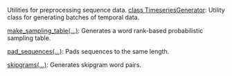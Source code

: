 Utilities for preprocessing sequence data.
[class TimeseriesGenerator](https://tensorflow.google.cn/api_docs/python/tf/keras/preprocessing/sequence/TimeseriesGenerator): Utility class for generating batches of temporal data.

[make_sampling_table(...)](https://tensorflow.google.cn/api_docs/python/tf/keras/preprocessing/sequence/make_sampling_table): Generates a word rank-based probabilistic sampling table.

[pad_sequences(...)](https://tensorflow.google.cn/api_docs/python/tf/keras/preprocessing/sequence/pad_sequences): Pads sequences to the same length.

[skipgrams(...)](https://tensorflow.google.cn/api_docs/python/tf/keras/preprocessing/sequence/skipgrams): Generates skipgram word pairs.


